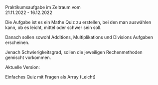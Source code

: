 Praktikumsaufgabe im Zeitraum vom      
21.11.2022 - 16.12.2022

Die Aufgabe ist es ein Mathe Quiz zu erstellen, bei den man auswählen kann, 
ob es leicht, mittel oder schwer sein soll.

Danach sollen sowohl Additions, Multiplikations und Divisions Aufgaben erscheinen.

Jenach Schwierigkeitsgrad, sollen die jeweiligen Rechenmethoden gemischt vorkommen.


Aktuelle Version:

Einfaches Quiz mit Fragen als Array (Leicht)
